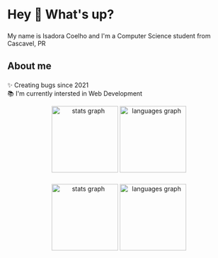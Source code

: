 <h1 align="left">Hey 👋 What's up?</h1>

###

<p align="left">My name is Isadora Coelho and I'm a Computer Science student from Cascavel, PR</p>

###

<h2 align="left">About me</h2>

###

<p align="left">✨ Creating bugs since 2021<br>📚 I'm currently intersted in Web Development</p>

<div align="center">
  <img src="https://github-readme-stats.vercel.app/api?username=isacoelhou&hide_title=false&hide_rank=false&show_icons=true&include_all_commits=true&count_private=true&disable_animations=false&theme=dracula&locale=en&hide_border=false&order=1" height="150" alt="stats graph"  />
  <img src="https://github-readme-stats.vercel.app/api/top-langs?username=isacoelhou&locale=en&hide_title=false&layout=compact&card_width=320&langs_count=5&theme=dracula&hide_border=false&order=2" height="150" alt="languages graph"  />
</div>

###

<div align="center">
  <img src="https://github-readme-stats.vercel.app/api?username=isacoelhou&hide_title=false&hide_rank=false&show_icons=true&include_all_commits=true&count_private=true&disable_animations=false&theme=dracula&locale=en&hide_border=false&order=1" height="150" alt="stats graph"  />
  <img src="https://github-readme-stats.vercel.app/api/top-langs?username=isacoelhou&locale=en&hide_title=false&layout=compact&card_width=320&langs_count=5&theme=dracula&hide_border=false&order=2" height="150" alt="languages graph"  />
</div>

###
